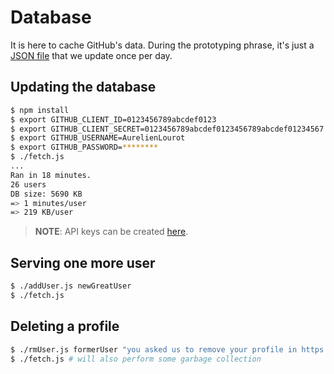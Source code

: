 # Database

It is here to cache GitHub's data. During the prototyping phrase, it's just a [JSON file](db.json)
that we update once per day.

## Updating the database

```bash
$ npm install
$ export GITHUB_CLIENT_ID=0123456789abcdef0123
$ export GITHUB_CLIENT_SECRET=0123456789abcdef0123456789abcdef01234567
$ export GITHUB_USERNAME=AurelienLourot
$ export GITHUB_PASSWORD=********
$ ./fetch.js
...
Ran in 18 minutes.
26 users
DB size: 5690 KB
=> 1 minutes/user
=> 219 KB/user
```

> **NOTE**: API keys can be created [here](https://github.com/settings/developers).

## Serving one more user

```bash
$ ./addUser.js newGreatUser
$ ./fetch.js
```

## Deleting a profile

```bash
$ ./rmUser.js formerUser "you asked us to remove your profile in https://github.com/AurelienLourot/ghuser.io/issues/666"
$ ./fetch.js # will also perform some garbage collection
```
